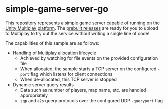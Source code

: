 # simple-game-server-go

This repository represents a simple game server capable of running on the [Unity Multiplay platform](https://unity.com/products/multiplay).
The [prebuilt releases](https://github.com/Unity-Technologies/multiplay-examples/releases) are ready for you to upload to Multiplay to try out the service without writing a single line of code!

The capabilities of this sample are as follows:

- Handling of [Multiplay allocation lifecycle](https://docs.unity.com/multiplay/Content/shared/allocation-flow.htm)
    - Achieved by watching for file events on the provided configuration file
    - When allocated, the sample starts a TCP server on the configured `-port` flag which listens for client connections
    - When de-allocated, this TCP server is stopped
- Dynamic server query results
    - Data such as number of players, map name, etc. are handled appropriately
    - `sqp` and `a2s` query protocols over the configured UDP `-queryport` flag
